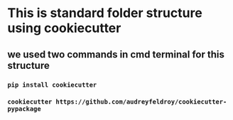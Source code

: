 # This is standard folder structure using cookiecutter
## we used two commands in cmd terminal for this structure
### ```pip install cookiecutter```
### ```cookiecutter https://github.com/audreyfeldroy/cookiecutter-pypackage```
